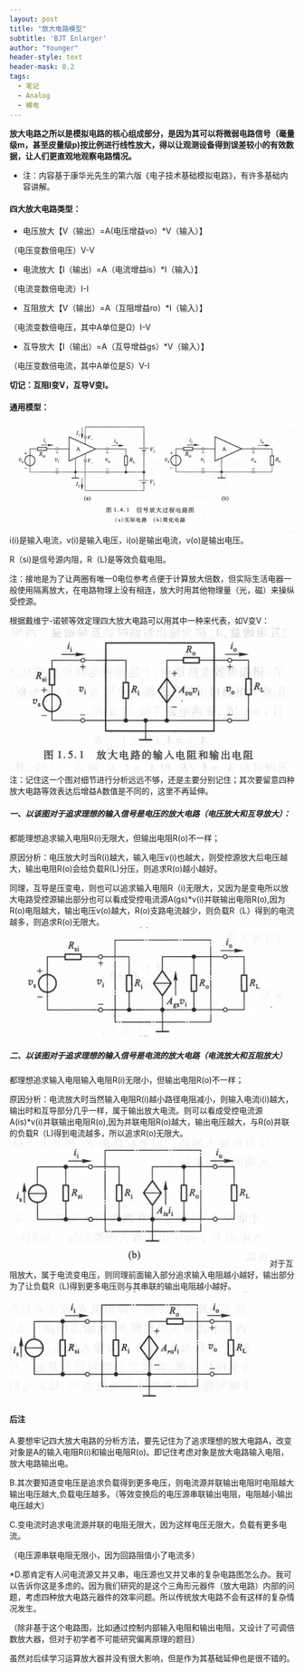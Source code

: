 ```yaml
---
layout: post
title: "放大电路模型"
subtitle: 'BJT Enlarger'
author: "Younger"
header-style: text
header-mask: 0.2
tags:
  - 笔记
  - Analog
  - 模电
---
```


**放大电路之所以是模拟电路的核心组成部分，是因为其可以将微弱电路信号（毫量级m，甚至皮量级p)按比例进行线性放大，得以让观测设备得到误差较小的有效数据，让人们更直观地观察电路情况。**

*   注：内容基于康华光先生的第六版《电子技术基础模拟电路》，有许多基础内容讲解。

#### 四大放大电路类型：

-    电压放大【V（输出）=A(电压增益vo）*V（输入）】

（电压变数倍电压）V-V

-    电流放大【I（输出）=A（电流增益is）*I（输入）】

（电流变数倍电流）I-I

-    互阻放大【V（输出）=A（互阻增益ro）*I（输入）】

（电流变数倍电压，其中A单位是Ω）I-V

-    互导放大【I（输出）=A（互导增益gs）*V（输入）】

（电压变数倍电流，其中A单位是S）V-I

**切记：互阻I变V，互导V变I。**

#### 通用模型：
![简化电路忽略了放大电路A的供电电源，更便于研究](/img/in-post/post-BJT/1.png)
i(i)是输入电流，v(i)是输入电压，i(o)是输出电流，v(o)是输出电压。

R（si)是信号源内阻，R（L)是等效负载电阻。

注：接地是为了让两圈有唯一0电位参考点便于计算放大倍数，但实际生活电器一般使用隔离放大，在电路物理上没有相连，放大时用其他物理量（光，磁）来操纵受控源。

根据戴维宁-诺顿等效定理四大放大电路可以用其中一种来代表，如V变V：
![未等效代换的电压放大电路模型可以作为研究四大放大电路的基础模型](/img/in-post/post-BJT/2.png)
注：记住这一个图对细节进行分析远远不够，还是主要分别记住；其次要留意四种放大电路等效表达后增益A数值是不同的，这里不再延伸。

##### 一、以该图对于追求理想的输入信号是电压的放大电路（电压放大和互导放大）：

都能理想追求输入电阻R(i)无限大，但输出电阻R(o)不一样；

原因分析：电压放大时当R(i)越大，输入电压v(i)也越大，则受控源放大后电压越大，输出电阻R(o)会给负载R(L)分压，则追求R(o)越小越好。

同理，互导是压变电，则也可以追求输入电阻R（i)无限大，又因为是变电所以放大电路受控源输出部分也可以看成受控电流源A(gs)*v(i)并联输出电阻R(o),因为R(o)电阻越大，输出电压v(o)越大，R(o)支路电流越少，则负载R（L）得到的电流越多，则追求R(o)无限大。
![未等效代换的原互导放大电路](/img/in-post/post-BJT/3.png)
##### 二、以该图对于追求理想的输入信号是电流的放大电路（电流放大和互阻放大）

都理想追求输入电阻输入电阻R(i)无限小，但输出电阻R(o)不一样；

原因分析：电流放大时当然输入电阻R(i)越小路径电阻减小，则输入电流i(i)越大，输出时和互导部分几乎一样，属于输出放大电流。则可以看成受控电流源A(is)*v(i)并联输出电阻R(o),因为并联电阻R(o)越大，输出电压越大，与R(o)并联的负载R（L)得到电流越多，所以追求R(o)无限大。
![未等效代换的原电流放大电路](/img/in-post/post-BJT/4.png)
对于互阻放大，属于电流变电压，则同理前面输入部分追求输入电阻越小越好，输出部分为了让负载R（L)得到更多电压则与其串联的输出电阻越小越好。
![未等效代换的原互阻放大电路](/img/in-post/post-BJT/5.png)

#### 后注

A.要想牢记四大放大电路的分析方法，要先记住为了追求理想的放大电路A，改变对象是A的输入电阻R(i)和输出电阻R(o)。即记住考虑对象是放大电路输入电阻，放大电路输出电。

B.其次要知道变电压是追求负载得到更多电压，则电流源并联输出电阻时电阻越大输出电压越大,负载电压越多。（等效变换后的电压源串联输出电阻，电阻越小输出电压越大）

C.变电流时追求电流源并联的电阻无限大，因为这样电压无限大，负载有更多电流。

（电压源串联电阻无限小，因为回路阻值小了电流多）

*D.那肯定有人问电流源又并又串，电压源也又并又串的复杂电路图怎么办。我可以告诉你这是多虑的。因为我们研究的是这个三角形元器件（放大电路）内部的问题，考虑四种放大电路元器件的效率问题。所以传统放大电路不会有这样的复杂情况发生。

（除非基于这个电路图，比如通过控制内部输入电阻和输出电阻，又设计了可调倍数放大器，但对于初学者不可能研究偏离原理的题目）

虽然对后续学习运算放大器并没有很大影响，但是作为其基础延伸也是很不错的。